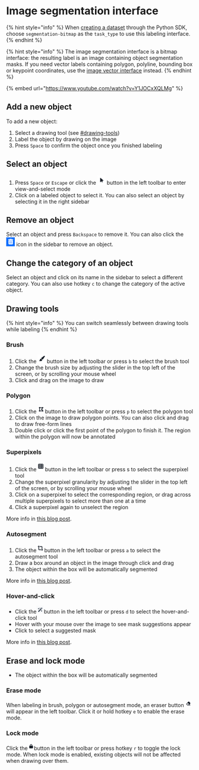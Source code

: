 # Image segmentation interface

{% hint style="info" %}
When [creating a dataset](../../python-sdk.md#create-a-dataset) through the Python SDK, choose `segmentation-bitmap` as the `task_type` to use this labeling interface.&#x20;
{% endhint %}

{% hint style="info" %}
The image segmentation interface is a bitmap interface: the resulting label is an image containing object segmentation masks. If you need vector labels containing polygon, polyline, bounding box or keypoint coordinates, use the [image vector interface](image-vector-interface.md) instead.
{% endhint %}

{% embed url="https://www.youtube.com/watch?v=Y1JOCxXQLMg" %}

## Add a new object

To add a new object:

1. Select a drawing tool (see [#drawing-tools](image-segmentation-interface.md#drawing-tools "mention"))
2. Label the object by drawing on the image&#x20;
3. Press `Space` to confirm the object once you finished labeling

## Select an object

1. Press `Space` or `Escape` or click the ![](<../../.gitbook/assets/image (31).png>) button in the left toolbar to enter view-and-select mode
2. Click on a labeled object to select it. You can also select an object by selecting it in the right sidebar

## Remove an object

Select an object and press `Backspace` to remove it. You can also click the ![](<../../.gitbook/assets/image (9).png>) icon in the sidebar to remove an object.

## Change the category of an object

Select an object and click on its name in the sidebar to select a different category. You can also use hotkey `c` to change the category of the active object.

## Drawing tools

{% hint style="info" %}
You can switch seamlessly between drawing tools while labeling
{% endhint %}

### Brush

1. Click the ![](<../../.gitbook/assets/image (1) (2).png>)button in the left toolbar or press `b` to select the brush tool
2. Change the brush size by adjusting the slider in the top left of the screen, or by scrolling your mouse wheel
3. Click and drag on the image to draw

### Polygon

1. Click the ![](<../../.gitbook/assets/image (4).png>)button in the left toolbar or press `p` to select the polygon tool
2. Click on the image to draw polygon points. You can also click and drag to draw free-form lines
3. Double click or click the first point of the polygon to finish it. The region within the polygon will now be annotated

### Superpixels

1. Click the![](<../../.gitbook/assets/image (8).png>)button in the left toolbar or press s to select the superpixel tool
2. Change the superpixel granularity by adjusting the slider in the top left of the screen, or by scrolling your mouse wheel
3. Click on a superpixel to select the corresponding region, or drag across multiple superpixels to select more than one at a time
4. Click a superpixel again to unselect the region

More info in [this blog post](https://segments.ai/blog/superpixels).

### Autosegment

1. Click the![](<../../.gitbook/assets/image (25).png>)button in the left toolbar or press `a` to select the autosegment tool
2. Draw a box around an object in the image through click and drag
3. The object within the box will be automatically segmented

More info in [this blog post](https://segments.ai/blog/autosegment).

### Hover-and-click

* Click the![](<../../.gitbook/assets/image (1).png>)button in the left toolbar or press `d` to select the hover-and-click tool
* Hover with your mouse over the image to see mask suggestions appear
* Click to select a suggested mask

More info in [this blog post](https://segments.ai/blog/faster-labeling-with-meta-segment-anything-model).

## Erase and lock mode

* The object within the box will be automatically segmented

### Erase mode

When labeling in brush, polygon or autosegment mode, an eraser button ![](<../../.gitbook/assets/image (33).png>) will appear in the left toolbar. Click it or hold hotkey `e` to enable the erase mode.

### Lock mode

Click the![](<../../.gitbook/assets/image (2).png>)button in the left toolbar or press hotkey `r` to toggle the lock mode. When lock mode is enabled, existing objects will not be affected when drawing over them.



